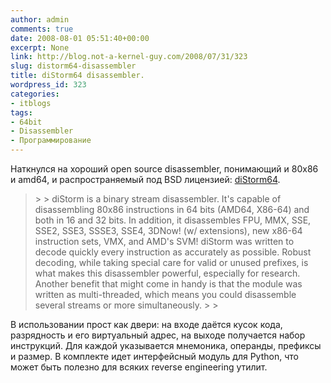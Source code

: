 ```yaml
---
author: admin
comments: true
date: 2008-08-01 05:51:40+00:00
excerpt: None
link: http://blog.not-a-kernel-guy.com/2008/07/31/323
slug: distorm64-disassembler
title: diStorm64 disassembler.
wordpress_id: 323
categories:
- itblogs
tags:
- 64bit
- Disassembler
- Программирование
---
```


Наткнулся на хороший open source disassembler, понимающий и 80x86 и amd64, и распространяемый под BSD лицензией: [diStorm64](http://www.ragestorm.net/distorm/). 

 

<blockquote>  
> 
> diStorm is a binary stream disassembler. It's capable of disassembling 80x86 instructions in 64 bits (AMD64, X86-64) and both in 16 and 32 bits. In addition, it disassembles FPU, MMX, SSE, SSE2, SSE3, SSSE3, SSE4, 3DNow! (w/ extensions), new x86-64 instruction sets, VMX, and AMD's SVM! diStorm was written to decode quickly every instruction as accurately as possible. Robust decoding, while taking special care for valid or unused prefixes, is what makes this disassembler powerful, especially for research. Another benefit that might come in handy is that the module was written as multi-threaded, which means you could disassemble several streams or more simultaneously.
> 
> </blockquote>

 

В использовании прост как двери: на входе даётся кусок кода, разрядность и его виртуальный адрес, на выходе получается набор инструкций. Для каждой указывается мнемоника, операнды, префиксы и размер. В комплекте идет интерфейсный модуль для Python, что может быть полезно для всяких reverse engineering утилит. 
